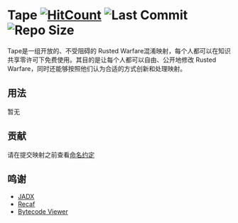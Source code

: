 # Tape [![HitCount](https://hits.dwyl.com/TapeRTS/Tape.svg?style=flat-square)](http://hits.dwyl.com/TapeRTS/Tape) ![Last Commit](https://img.shields.io/github/last-commit/TapeRTS/Tape?label=Last%20Commit&style=flat-square) ![Repo Size](https://img.shields.io/github/repo-size/TapeRTS/Tape?label=Repository%20Size&style=flat-square)
Tape是一组开放的、不受阻碍的 Rusted Warfare混淆映射，每个人都可以在知识共享零许可下免费使用。其目的是让每个人都可以自由、公开地修改  Rusted Warfare，同时还能够按照他们认为合适的方式创新和处理映射。

## 用法

暂无

## 贡献

请在提交映射之前查看[命名约定](CONVENTIONS.md)

## 鸣谢

- [JADX](https://github.com/skylot/jadx)
- [Recaf](https://github.com/Col-E/Recaf)
- [Bytecode Viewer](https://github.com/Konloch/bytecode-viewer)
